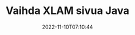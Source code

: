 ---
############################# Static ############################
layout: "auto-gen-merger"
date: 2022-11-10T07:10:44
draft: false
otherformats: odp ods odt one otp ott pdf pps ppsx ppt pptx rtf tex vdx vsdm vsdx

############################# Head ############################
head_title: "Vaihda ja vaihda XLAM sivua Java"
head_description: "Vaihda ja vaihda kahden sivun paikkoja XLAM-tiedostossa Java:ssa käyttämällä asiakirjojen yhdistämissovellusliittymää."

############################# Header ############################
title: "Vaihda XLAM sivua Java"
description: "Vaihda XLAM-sivut muutamalla rivillä Java-koodia."
bg_image: "https://cms.admin.containerize.com/templates/aspose/App_Themes/V3/images/bg/header1.png"
bg_overlay: false
button:
    enable: true
    icon: "fas fa-arrow-down"
    label: "Lataa ilmainen kokeiluversio"
    link: "https://downloads.groupdocs.com/merger/java"

############################# SubMenu ############################
submenu:
    enable: true

    left:
        img_alt: "GroupDocs.Merger for Java"
        image: "https://cms.admin.containerize.com/templates/groupdocs/images/product-logos/90x90-noborder/groupdocs-merger-java.png"
        product: "GroupDocs.Merger"
        platform: "Java"

    middle:
        button:

            # button loop
            - link: "https://apireference.groupdocs.com/merger/java"
              text: "API-viite"

            # button loop
            - link: "https://github.com/groupdocs-merger"
              text: "Esimerkkejä koodista"

            # button loop
            - link: "https://products.groupdocs.app/merger/family"
              text: "Live-demoja"

            # button loop
            - link: "https://purchase.groupdocs.com/pricing/merger/java"
              text: "Hinnoittelu"

    right:
        link_download: "https://downloads.groupdocs.com/merger"
        link_learn: "https://docs.groupdocs.com/merger/java"
        link_buy: "https://purchase.groupdocs.com"

############################# About ############################
about:
    enable: true
    title: "Tietoja GroupDocs.Merger for Java API:sta"
    content: |
        [GroupDocs.Merger for Java](/fi/merger/java/) tarjoaa yksinkertaisen ratkaisun turvallisesti yhdistää ja jakaa useiden dokumenttimuotojen välillä, mukaan lukien PDF, Microsoft Office (Word, Excel, PowerPoint , OneNote), OpenDocument, HTML, kuvat ja monet muut Java-sovelluksissa. Lisäämällä vain muutaman rivin koodia voit suorittaa useita dokumenttitoimintoja, kuten siirtää, poistaa, kiertää, vaihtaa, purkaa tai muuttaa asiakirjan sivujen suuntaa. Asiakirjojen yhdistämissovellusliittymä tukee myös asiakirjasivujen esikatselua kuvana asiakirjan rakenteen, muotoilun ja sivun sisällön analysoimiseksi.
        
        GroupDocs.Merger API on oikea valinta yritysratkaisuille, jotka tarvitsevat tiedostosivujen vaihtoominaisuuksia. Näitä sovellusliittymiä tuetaan hyvin kaikissa tärkeimmissä käyttöjärjestelmissä ja alustoissa, mukaan lukien J2SE 7.0 (1.7), J2SE 8.0 (1.8), Java 10.

############################# Steps ############################
steps:
    enable: true
    title_left: "Vaihda XLAM tiedostosivua tuotteessa Java"
    content_left: |
        [GroupDocs.Merger for Java](/fi/merger/java/) tekee Java-kehittäjien helpoksi vaihtaa sivuja XLAM-tiedoston sisällä muutaman helpon vaiheen avulla .
        
        * Alusta **SwapOptions** määrittääksesi vaihdettavat sivunumerot.
        * Luo uusi esiintymä **Merger** ja anna lähdedokumentin polku rakentajaparametriksi.
        * Soita **swapPages** ja välitä **SwapOptions**-objekti.
        * Soita **Save** ja määritä tiedostopolku tuloksena olevan asiakirjan tallentamiseksi.

    title_right: "Laitteistovaatimukset"
    content_right: |
        GroupDocs.Merger for Java API-liittymiä tuetaan kaikilla tärkeimmillä alustoilla ja käyttöjärjestelmillä. Ennen kuin suoritat alla olevan koodin, varmista, että sinulla on seuraavat edellytykset asennettuna järjestelmääsi.

        * Käyttöjärjestelmät: Microsoft Windows, Linux, MacOS
        * Kehitysympäristöt: NetBeans, IntelliJ IDEA, Eclipse
        * Kehykset: J2SE 7.0 (1.7), J2SE 8.0 (1.8), Java 10
        * Lataa tuotteen GroupDocs.Merger for Java uusin versio osoitteesta [Maven](https://repository.groupdocs.com/webapp/#/artifacts/browse/tree/General/repo/com/groupdocs/groupdocs-merger)
         
    code: |
     {{% merger/additional-styles %}}
     {{< merger/code-merger title="Kuinka vaihtaa XLAM tiedostosivua käyttämällä Java esimerkkikoodia">}}

        ```java    
        // Vaihda XLAM tiedostosivua GroupDocs.Merger API:lla
        int pageNumber1 = 6;
        int pageNumber2 = 1;

        // Alusta SwapOptions-luokka määrittääksesi vaihdettavat sivunumerot
        SwapOptions swapOptions = new SwapOptions(pageNumber2, pageNumber1);

        // Toteuta yhdistäminen syötteellä XLAM
        Merger merger = new Merger("input.xlam");

        // Kutsu SwapPages-metodi ja välitä SwapOptions-objekti sille
        merger.swapPages(swapOptions);
    
        // Soita Tallenna-menetelmä ja anna haluttu tiedostopolku tulosteen tallentamiseksi
        merger.save("output.xlam");
        ```
     {{< /merger/code-merger >}}

############################# Demos ############################
demos:
    enable: true
    title: "Live-esittelyt - Vaihda XLAM tiedostosivua verkossa"
    content: |
       Vaihda XLAM tiedostosivua heti käymällä [GroupDocs.Merger Live Demos](https://products.groupdocs.app/splitter/swap-pages/xlam) -sivustolla.
       Live-demolla on seuraavat edut.
        
############################# About Formats ############################
about_formats:
    enable: true

############################# More Formats ############################
more_formats:
    enable: true
    title: "Vaihda muiden tiedostomuotojen sivuja"
    content: |
        Java dokumentoi yhdistämis- ja split-sovellusliittymän tiedostomuodoille ja kuville. Vaihda joitain suosittuja tiedostomuotoja alla kuvatulla tavalla.

############################# Back to top ###############################
back_to_top:
    enable: true
---